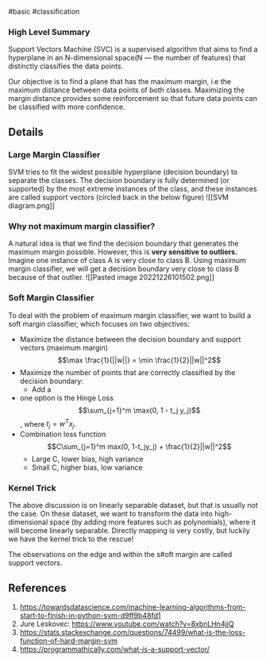 #basic #classification 
### High Level Summary
Support Vectors Machine (SVC) is a supervised algorithm that aims to find a hyperplane in an N-dimensional space(N — the number of features) that distinctly classifies the data points.

Our objective is to find a plane that has the maximum margin, i.e the maximum distance between data points of both classes. Maximizing the margin distance provides some reinforcement so that future data points can be classified with more confidence.

## Details
### Large Margin Classifier
SVM tries to fit the widest possible hyperplane (decision boundary)  to separate the classes. The decision boundary is fully determined (or supported) by the most extreme instances of the class, and these instances are called support vectors (circled back in the below figure)
![[SVM diagram.png]]

### Why not maximum margin classifier?
A natural idea is that we find the decision boundary that generates the maximum margin possible. However, this is **very sensitive to outliers.** Imagine one instance of class A is very close to class B. Using maximum margin classifier, we will get a decision boundary very close to class B because of that outlier.
![[Pasted image 20221226101502.png]]
### Soft Margin Classifier
To deal with the problem of maximum margin classifier, we want to build a soft margin classifier, which focuses on two objectives:
- Maximize the distance between the decision boundary and support vectors (maximum margin) $$\max \frac{1}{||w||} = \min \frac{1}{2}||w||^2$$
- Maximize the number of points that are correctly classified by the decision boundary:
	- Add a 
- one option is the Hinge Loss $$\sum_{j=1}^m \max(0, 1 - t_j y_j)$$, where $t_j = w^T x_j$.
- Combination loss function $$C\sum_{j=1}^m max(0, 1-t_jy_j) + \frac{1}{2}||w||^2$$
	- Large C, lower bias, high variance
	- Small C, higher bias, low variance
### Kernel Trick
The above discussion is on linearly separable dataset, but that is usually not the case. On these dataset, we want to transform the data into high-dimensional space (by adding more features such as polynomials), where it will become linearly separable. Directly mapping is very costly, but luckily we have the kernel trick to the rescue!



The observations on the edge and within the s#oft margin are called support vectors.

## References
1. https://towardsdatascience.com/machine-learning-algorithms-from-start-to-finish-in-python-svm-d9ff9b48fd1
2. Jure Leskovec: https://www.youtube.com/watch?v=8xbnLHn4jjQ
3. https://stats.stackexchange.com/questions/74499/what-is-the-loss-function-of-hard-margin-svm
2. https://programmathically.com/what-is-a-support-vector/
